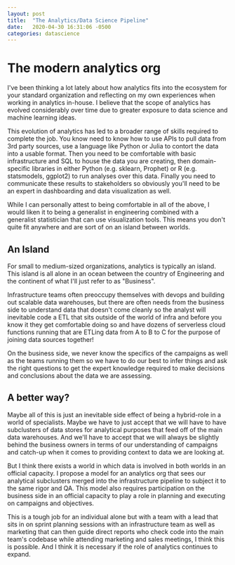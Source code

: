 ```yaml
---
layout: post
title:  "The Analytics/Data Science Pipeline"
date:   2020-04-30 16:31:06 -0500
categories: datascience
---
```


# The modern analytics org

I've been thinking a lot lately about how analytics fits into the ecosystem for your standard organization and reflecting on my own experiences when working in analytics in-house.  I believe that the scope of analytics has evolved considerably over time due to greater exposure to data science and machine learning ideas.

This evolution of analytics has led to a broader range of skills required to complete the job.  You know need to know how to use APIs to pull data from 3rd party sources, use a language like Python or Julia to contort the data into a usable format.  Then you need to be comfortable with basic infrastructure and SQL to house the data you are creating, then domain-specific libraries in either Python (e.g. sklearn, Prophet) or R (e.g. statsmodels, ggplot2) to run analyses over this data.  Finally you need to communicate these results to stakeholders so obviously you'll need to be an expert in dashboarding and data visualization as well.

While I can personally attest to being comfortable in all of the above, I would liken it to being a generalist in engineering combined with a generalist statistician that can use visualization tools.  This means you don't quite fit anywhere and are sort of on an island between worlds.

## An Island

For small to medium-sized organizations, analytics is typically an island.  This island is all alone in an ocean between the country of Engineering and the continent of what I'll just refer to as "Business".  

Infrastructure teams often preoccupy themselves with devops and building out scalable data warehouses, but there are often needs from the business side to understand data that doesn't come cleanly so the analyst will inevitable code a ETL that sits outside of the world of infra and before you know it they get comfortable doing so and have dozens of serverless cloud functions running that are ETLing data from A to B to C for the purpose of joining data sources together!

On the business side, we never know the specifics of the campaigns as well as the teams running them so we have to do our best to infer things and ask the right questions to get the expert knowledge required to make decisions and conclusions about the data we are assessing.

## A better way?

Maybe all of this is just an inevitable side effect of being a hybrid-role in a world of specialists.  Maybe we have to just accept that we will have to have subclusters of data stores for analytical purposes that feed off of the main data warehouses.  And we'll have to accept that we will always be slightly behind the business owners in terms of our understanding of campaigns and catch-up when it comes to providing context to data we are looking at.

But I think there exists a world in which data is involved in both worlds in an official capacity. I propose a model for an analytics org that sees our analytical subclusters merged into the infrastructure pipeline to subject it to the same rigor and QA.  This model also requires participation on the business side in an official capacity to play a role in planning and executing on campaigns and objectives.

This is a tough job for an individual alone but with a team with a lead that sits in on sprint planning sessions with an infrastructure team as well as marketing that can then guide direct reports who check code into the main team's codebase while attending marketing and sales meetings, I think this is possible.  And I think it is necessary if the role of analytics continues to expand.
